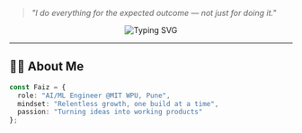 > *"I do everything for the expected outcome — not just for doing it."*

<p align="center">
  <img src="https://readme-typing-svg.demolab.com?font=Fira+Code&pause=1000&color=38B2AC&width=1000&lines=Hey!+I'm+Faiz+-+ML+Undergrad+%7C+Full-stack+Builder;Weekend+SaaS+Dev+%7C+I+Love+Shipping+Ideas+into+Products" alt="Typing SVG" />
</p>



---

## 👨‍💻 About Me

```typescript
const Faiz = {
  role: "AI/ML Engineer @MIT WPU, Pune",
  mindset: "Relentless growth, one build at a time",
  passion: "Turning ideas into working products"
};

